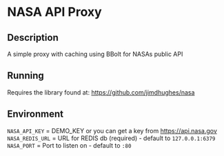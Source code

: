 # NASA API Proxy

## Description

A simple proxy with caching using BBolt for NASAs public API

## Running

Requires the library found at: https://github.com/jimdhughes/nasa

## Environment

`NASA_API_KEY` = DEMO_KEY or you can get a key from https://api.nasa.gov
`NASA_REDIS_URL` = URL for REDIS db (required) - default to `127.0.0.1:6379`
`NASA_PORT` = Port to listen on - default to `:80`
